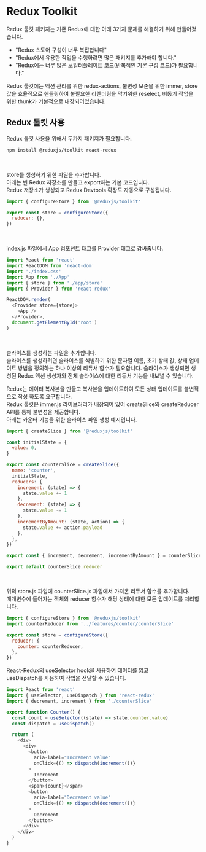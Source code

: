# Redux Toolkit
Redux 툴킷 패키지는 기존 Redux에 대한 아래 3가지 문제를 해결하기 위해 만들어졌습니다.
* "Redux 스토어 구성이 너무 복잡합니다"
* "Redux에서 유용한 작업을 수행하려면 많은 패키지를 추가해야 합니다."
* "Redux에는 너무 많은 보일러플레이트 코드(반복적인 기본 구성 코드)가 필요합니다."
   
Redux 툴킷에는 액션 관리를 위한 redux-actions, 불변성 보존을 위한 immer, store 값을 효율적으로 핸들링하여 불필요한 리렌더링을 막기위한 reselect, 비동기 작업을 위한 thunk가 기본적으로 내장되어있습니다.

## Redux 툴킷 사용
Redux 툴킷 사용을 위해서 두가지 패키지가 필요합니다.   
```bash
npm install @reduxjs/toolkit react-redux
```
<br/>

store를 생성하기 위한 파일을 추가합니다.   
아래는 빈 Redux 저장소를 만들고 export하는 기본 코드입니다.   
Redux 저장소가 생성되고 Redux Devtools 확장도 자동으로 구성됩니다.   
```javascript:store.js
import { configureStore } from '@reduxjs/toolkit'

export const store = configureStore({
  reducer: {},
})
```
<br/>

index.js 파일에서 App 컴포넌트 태그를 Provider 태그로 감싸줍니다.   
```javascript:index.js
import React from 'react'
import ReactDOM from 'react-dom'
import './index.css'
import App from './App'
import { store } from './app/store'
import { Provider } from 'react-redux'

ReactDOM.render(
  <Provider store={store}>
    <App />
  </Provider>,
  document.getElementById('root')
)
```
<br/>

슬라이스를 생성하는 파일을 추가합니다.   
슬라이스를 생성하려면 슬라이스를 식별하기 위한 문자열 이름, 초기 상태 값, 상태 업데이트 방법을 정의하는 하나 이상의 리듀서 함수가 필요합니다. 슬라이스가 생성되면 생성된 Redux 액션 생성자와 전체 슬라이스에 대한 리듀서 기능을 내보낼 수 있습니다.
<br/>

Redux는 데이터 복사본을 만들고 복사본을 업데이트하여 모든 상태 업데이트를 불변적으로 작성 하도록 요구합니다.   
Redux 툴킷은 immer.js 라이브러리가 내장되어 있어 createSlice와 createReducer API를 통해 불변성을 제공합니다.   
아래는 카운터 기능을 위한 슬라이스 파일 생성 예시입니다.   
```javascript:counterSlice.js
import { createSlice } from '@reduxjs/toolkit'

const initialState = {
  value: 0,
}

export const counterSlice = createSlice({
  name: 'counter',
  initialState,
  reducers: {
    increment: (state) => {
      state.value += 1
    },
    decrement: (state) => {
      state.value -= 1
    },
    incrementByAmount: (state, action) => {
      state.value += action.payload
    },
  },
})

export const { increment, decrement, incrementByAmount } = counterSlice.actions

export default counterSlice.reducer
```
<br/>

위의 store.js 파일에 counterSlice.js 파일에서 가져온 리듀서 함수를 추가합니다.   
매개변수에 들어가는 객체의 reducer 함수가 해당 상태에 대한 모든 업데이트를 처리합니다.   
```javascript
import { configureStore } from '@reduxjs/toolkit'
import counterReducer from '../features/counter/counterSlice'

export const store = configureStore({
  reducer: {
    counter: counterReducer,
  },
})
```

React-Redux의 useSelector hook을 사용하여 데이터를 읽고   
useDispatch를 사용하여 작업을 전달할 수 있습니다.   
```javascript:Counter.js
import React from 'react'
import { useSelector, useDispatch } from 'react-redux'
import { decrement, increment } from './counterSlice'

export function Counter() {
  const count = useSelector((state) => state.counter.value)
  const dispatch = useDispatch()

  return (
    <div>
      <div>
        <button
          aria-label="Increment value"
          onClick={() => dispatch(increment())}
        >
          Increment
        </button>
        <span>{count}</span>
        <button
          aria-label="Decrement value"
          onClick={() => dispatch(decrement())}
        >
          Decrement
        </button>
      </div>
    </div>
  )
}
```